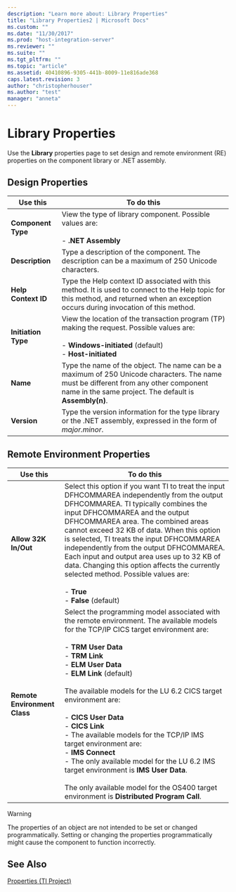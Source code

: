 ```yaml
---
description: "Learn more about: Library Properties"
title: "Library Properties2 | Microsoft Docs"
ms.custom: ""
ms.date: "11/30/2017"
ms.prod: "host-integration-server"
ms.reviewer: ""
ms.suite: ""
ms.tgt_pltfrm: ""
ms.topic: "article"
ms.assetid: 40410896-9305-441b-8009-11e816ade368
caps.latest.revision: 3
author: "christopherhouser"
ms.author: "test"
manager: "anneta"
---
```

# Library Properties
Use the **Library** properties page to set design and remote environment (RE) properties on the component library or .NET assembly.  
  
## Design Properties  
  
|Use this|To do this|  
|--------------|----------------|  
|**Component Type**|View the type of library component. Possible values are:<br /><br /> -   **.NET Assembly**|  
|**Description**|Type a description of the component. The description can be a maximum of 250 Unicode characters.|  
|**Help Context ID**|Type the Help context ID associated with this method. It is used to connect to the Help topic for this method, and returned when an exception occurs during invocation of this method.|  
|**Initiation Type**|View the location of the transaction program (TP) making the request. Possible values are:<br /><br /> -   **Windows-initiated** (default)<br />-   **Host-initiated**|  
|**Name**|Type the name of the object. The name can be a maximum of 250 Unicode characters. The name must be different from any other component name in the same project. The default is **Assembly(n)**.|  
|**Version**|Type the version information for the type library or the .NET assembly, expressed in the form of *major.minor*.|  
  
## Remote Environment Properties  
  
|Use this|To do this|  
|--------------|----------------|  
|**Allow 32K In/Out**|Select this option if you want TI to treat the input DFHCOMMAREA independently from the output DFHCOMMAREA. TI typically combines the input DFHCOMMAREA and the output DFHCOMMAREA area. The combined areas cannot exceed 32 KB of data. When this option is selected, TI treats the input DFHCOMMAREA independently from the output DFHCOMMAREA. Each input and output area uses up to 32 KB of data. Changing this option affects the currently selected method. Possible values are:<br /><br /> -   **True**<br />-   **False** (default)|  
|**Remote Environment Class**|Select the programming model associated with the remote environment. The available models for the TCP/IP CICS target environment are:<br /><br /> -   **TRM User Data**<br />-   **TRM Link**<br />-   **ELM User Data**<br />-   **ELM Link** (default)<br /><br /> The available models for the LU 6.2 CICS target environment are:<br /><br /> -   **CICS User Data**<br />-   **CICS Link**<br />-   The available models for the TCP/IP IMS target environment are:<br />-   **IMS Connect**<br />-   The only available model for the LU 6.2 IMS target environment is **IMS User Data**.<br /><br /> The only available model for the OS400 target environment is **Distributed Program Call**.|  
  
> [!WARNING]
>  The properties of an object are not intended to be set or changed programmatically. Setting or changing the properties programmatically might cause the component to function incorrectly.  
  
## See Also  
 [Properties (TI Project)](../core/properties-ti-project-2.md)
